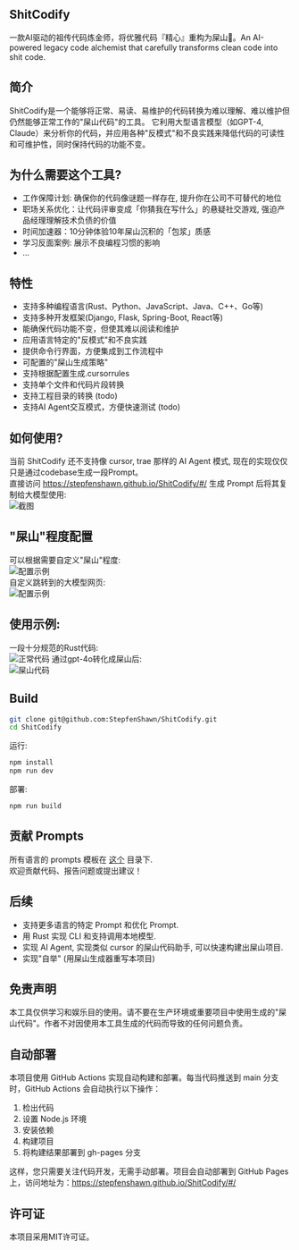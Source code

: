 ## ShitCodify
一款AI驱动的祖传代码炼金师，将优雅代码『精心』重构为屎山💩。An AI-powered legacy code alchemist that carefully transforms clean code into shit code.  

## 简介
ShitCodify是一个能够将正常、易读、易维护的代码转换为难以理解、难以维护但仍然能够正常工作的"屎山代码"的工具。
它利用大型语言模型（如GPT-4, Claude）来分析你的代码，并应用各种"反模式"和不良实践来降低代码的可读性和可维护性，同时保持代码的功能不变。

## 为什么需要这个工具?
- 工作保障计划: 确保你的代码像谜题一样存在, 提升你在公司不可替代的地位
- 职场关系优化：让代码评审变成「你猜我在写什么」的悬疑社交游戏, 强迫产品经理理解技术负债的价值
- 时间加速器：10分钟体验10年屎山沉积的「包浆」质感  
- 学习反面案例: 展示不良编程习惯的影响  
- ...  

## 特性
- 支持多种编程语言(Rust、Python、JavaScript、Java、C++、Go等)
- 支持多种开发框架(Django, Flask, Spring-Boot, React等)
- 能确保代码功能不变，但使其难以阅读和维护
- 应用语言特定的"反模式"和不良实践
- 提供命令行界面，方便集成到工作流程中
- 可配置的"屎山生成策略"
- 支持根据配置生成.cursorrules
- 支持单个文件和代码片段转换
- 支持工程目录的转换 (todo)
- 支持AI Agent交互模式，方便快速测试 (todo)

## 如何使用?
当前 ShitCodify 还不支持像 cursor, trae 那样的 AI Agent 模式, 现在的实现仅仅只是通过codebase生成一段Prompt。  
直接访问 https://stepfenshawn.github.io/ShitCodify/#/ 生成 Prompt 后将其复制给大模型使用:      
![截图](img/screenshot3.png)


## "屎山"程度配置
可以根据需要自定义"屎山"程度:  
![配置示例](img/screenshot1.png)    
自定义跳转到的大模型网页:  
![配置示例](img/screenshot2.png)  

## 使用示例:  
一段十分规范的Rust代码:   
![正常代码](img/example1.png)
通过gpt-4o转化成屎山后:    
![屎山代码](img/shit1.png)
## Build
```sh
git clone git@github.com:StepfenShawn/ShitCodify.git
cd ShitCodify
```
运行:  
```sh
npm install
npm run dev
```
部署:
```sh
npm run build
```

## 贡献 Prompts
所有语言的 prompts 模板在 [这个](src/prompt/) 目录下.  
欢迎贡献代码、报告问题或提出建议！  

## 后续
- 支持更多语言的特定 Prompt 和优化 Prompt.
- 用 Rust 实现 CLI 和支持调用本地模型.
- 实现 AI Agent, 实现类似 cursor 的屎山代码助手, 可以快速构建出屎山项目.
- 实现"自举" (用屎山生成器重写本项目)

## 免责声明
本工具仅供学习和娱乐目的使用。请不要在生产环境或重要项目中使用生成的"屎山代码"。作者不对因使用本工具生成的代码而导致的任何问题负责。

## 自动部署
本项目使用 GitHub Actions 实现自动构建和部署。每当代码推送到 main 分支时，GitHub Actions 会自动执行以下操作：

1. 检出代码
2. 设置 Node.js 环境
3. 安装依赖
4. 构建项目
5. 将构建结果部署到 gh-pages 分支

这样，您只需要关注代码开发，无需手动部署。项目会自动部署到 GitHub Pages 上，访问地址为：https://stepfenshawn.github.io/ShitCodify/#/

## 许可证
本项目采用MIT许可证。  

